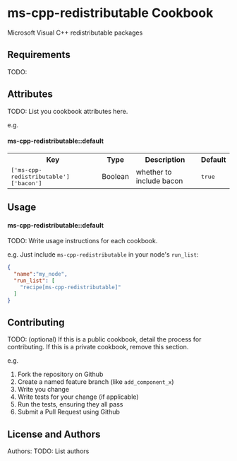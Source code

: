 ms-cpp-redistributable Cookbook
===============================
Microsoft Visual C++ redistributable packages

Requirements
------------
TODO: 

Attributes
----------
TODO: List you cookbook attributes here.

e.g.
#### ms-cpp-redistributable::default
<table>
  <tr>
    <th>Key</th>
    <th>Type</th>
    <th>Description</th>
    <th>Default</th>
  </tr>
  <tr>
    <td><tt>['ms-cpp-redistributable']['bacon']</tt></td>
    <td>Boolean</td>
    <td>whether to include bacon</td>
    <td><tt>true</tt></td>
  </tr>
</table>

Usage
-----
#### ms-cpp-redistributable::default
TODO: Write usage instructions for each cookbook.

e.g.
Just include `ms-cpp-redistributable` in your node's `run_list`:

```json
{
  "name":"my_node",
  "run_list": [
    "recipe[ms-cpp-redistributable]"
  ]
}
```

Contributing
------------
TODO: (optional) If this is a public cookbook, detail the process for contributing. If this is a private cookbook, remove this section.

e.g.
1. Fork the repository on Github
2. Create a named feature branch (like `add_component_x`)
3. Write you change
4. Write tests for your change (if applicable)
5. Run the tests, ensuring they all pass
6. Submit a Pull Request using Github

License and Authors
-------------------
Authors: TODO: List authors
